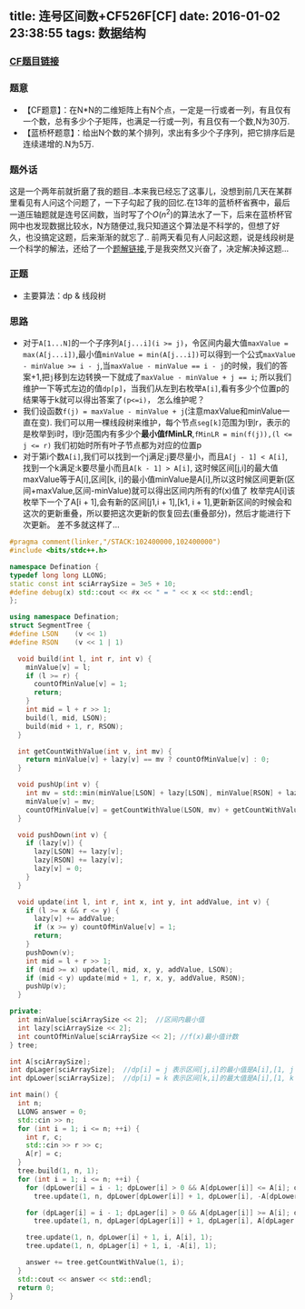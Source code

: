 title: 连号区间数+CF526F[CF]
date: 2016-01-02 23:38:55
tags: 数据结构
---

### [CF题目链接](http://codeforces.com/contest/526/problem/F)
### 题意
- 【CF题意】：在N*N的二维矩阵上有N个点，一定是一行或者一列，有且仅有一个数，总有多少个子矩阵，也满足一行或一列，有且仅有一个数,N为30万.
- 【蓝桥杯题意】：给出N个数的某个排列，求出有多少个子序列，把它排序后是连续递增的.N为5万.
<!--more-->

### 题外话
这是一个两年前就折磨了我的题目..本来我已经忘了这事儿，没想到前几天在某群里看见有人问这个问题了，一下子勾起了我的回忆.在13年的蓝桥杯省赛中，最后一道压轴题就是连号区间数，当时写了个$O(n^2)$的算法水了一下，后来在蓝桥杯官网中也发现数据比较水，N方随便过,我只知道这个算法是不科学的，但想了好久，也没搞定这题，后来渐渐的就忘了..
前两天看见有人问起这题，说是线段树是一个科学的解法，还给了一个[题解链接](http://codeforces.com/blog/entry/17281?#comment-220930),于是我突然又兴奋了，决定解决掉这题...


### 正题
- 主要算法：dp & 线段树

### 思路
- 对于`A[1...N]`的一个子序列`A[j...i](i >= j)`，令区间内最大值`maxValue = max(A[j...i])`,最小值`minValue = min(A[j...i])`可以得到一个公式`maxValue - minValue >= i - j`,当`maxValue - minValue == i - j`的时候，我们的答案+1,把`j`移到左边转换一下就成了`maxValue - minValue + j == i`;
所以我们维护一下等式左边的值`dp[p]`，当我们从左到右枚举`A[i]`,看有多少个位置p的结果等于k就可以得出答案了`(p<=i)`，
怎么维护呢？
- 我们设函数`f(j) = maxValue - minValue + j`(注意maxValue和minValue一直在变).
我们可以用一棵线段树来维护，每个节点`seg[k]`范围为l到r，表示的是枚举到i时，l到r范围内有多少个**最小值fMinLR**,`fMinLR = min(f(j)),(l <= j <= r)`
我们初始时所有叶子节点都为对应的位置p
- 对于第i个数`A[i]`,我们可以找到一个j满足:j要尽量小，而且`A[j - 1] < A[i]`,找到一个k满足:k要尽量小而且`A[k - 1] > A[i]`, 这时候区间[j,i]的最大值maxValue等于A[i],区间[k, i]的最小值minValue是A[i],所以这时候区间更新(区间+maxValue,区间-minValue)就可以得出区间内所有的f(x)值了
枚举完A[i]该枚举下一个了A[i + 1],会有新的区间[j1,i + 1],[k1, i + 1],更新新区间的时候会和这次的更新重叠，所以要把这次更新的恢复回去(重叠部分)，然后才能进行下次更新。
差不多就这样了...

```cpp
#pragma comment(linker,"/STACK:102400000,102400000")
#include <bits/stdc++.h>

namespace Defination {
typedef long long LLONG;
static const int sciArraySize = 3e5 + 10;
#define debug(x) std::cout << #x << " = " << x << std::endl;
};

using namespace Defination;
struct SegmentTree {
#define LSON    (v << 1)
#define RSON    (v << 1 | 1)

  void build(int l, int r, int v) {
    minValue[v] = l;
    if (l >= r) {
      countOfMinValue[v] = 1;
      return;
    }
    int mid = l + r >> 1;
    build(l, mid, LSON);
    build(mid + 1, r, RSON);
  }

  int getCountWithValue(int v, int mv) {
    return minValue[v] + lazy[v] == mv ? countOfMinValue[v] : 0;
  }

  void pushUp(int v) {
    int mv = std::min(minValue[LSON] + lazy[LSON], minValue[RSON] + lazy[RSON]);
    minValue[v] = mv;
    countOfMinValue[v] = getCountWithValue(LSON, mv) + getCountWithValue(RSON, mv);
  }

  void pushDown(int v) {
    if (lazy[v]) {
      lazy[LSON] += lazy[v];
      lazy[RSON] += lazy[v];
      lazy[v] = 0;
    }
  }

  void update(int l, int r, int x, int y, int addValue, int v) {
    if (l >= x && r <= y) {
      lazy[v] += addValue;
      if (x >= y) countOfMinValue[v] = 1;
      return;
    }
    pushDown(v);
    int mid = l + r >> 1;
    if (mid >= x) update(l, mid, x, y, addValue, LSON);
    if (mid < y) update(mid + 1, r, x, y, addValue, RSON);
    pushUp(v);
  }

private:
  int minValue[sciArraySize << 2];  //区间内最小值
  int lazy[sciArraySize << 2];
  int countOfMinValue[sciArraySize << 2]; //f(x)最小值计数
} tree;

int A[sciArraySize];
int dpLager[sciArraySize];  //dp[i] = j 表示区间[j,i]的最小值是A[i],[1, j - 1]的最小值大于A[i]
int dpLower[sciArraySize];  //dp[i] = k 表示区间[k,i]的最大值是A[i],[1, k - 1]的最大值小于A[i]

int main() {
  int n;
  LLONG answer = 0;
  std::cin >> n;
  for (int i = 1; i <= n; ++i) {
    int r, c;
    std::cin >> r >> c;
    A[r] = c;
  }
  tree.build(1, n, 1);
  for (int i = 1; i <= n; ++i) {
    for (dpLower[i] = i - 1; dpLower[i] > 0 && A[dpLower[i]] <= A[i]; dpLower[i] = dpLower[dpLower[i]])
      tree.update(1, n, dpLower[dpLower[i]] + 1, dpLower[i], -A[dpLower[i]], 1);

    for (dpLager[i] = i - 1; dpLager[i] > 0 && A[dpLager[i]] >= A[i]; dpLager[i] = dpLager[dpLager[i]])
      tree.update(1, n, dpLager[dpLager[i]] + 1, dpLager[i], A[dpLager[i]], 1);

    tree.update(1, n, dpLower[i] + 1, i, A[i], 1);
    tree.update(1, n, dpLager[i] + 1, i, -A[i], 1);

    answer += tree.getCountWithValue(1, i);
  }
  std::cout << answer << std::endl;
  return 0;
}

```